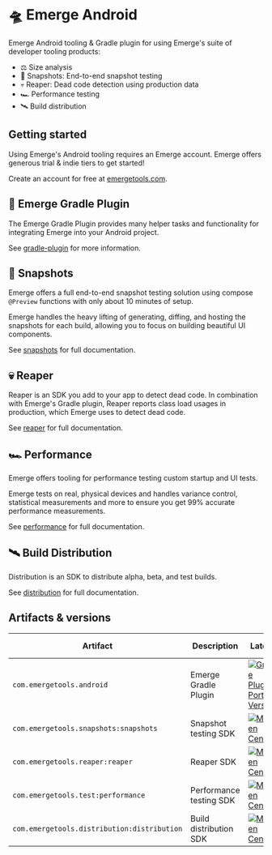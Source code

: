 # 🛸 Emerge Android

Emerge Android tooling & Gradle plugin for using Emerge's suite of developer tooling products:

- ⚖️ Size analysis
- 📸 Snapshots: End-to-end snapshot testing
- 💀 Reaper: Dead code detection using production data
- 🏎 Performance testing
- 🛰️ Build distribution

## Getting started

Using Emerge's Android tooling requires an Emerge account. Emerge offers generous trial & indie
tiers to get started!

Create an account for free at [emergetools.com](https://www.emergetools.com/).

## 🐘 Emerge Gradle Plugin

The Emerge Gradle Plugin provides many helper tasks and functionality for integrating Emerge into
your Android project.

See [gradle-plugin](./gradle-plugin/README.md) for more information.

## 📸 Snapshots

Emerge offers a full end-to-end snapshot testing solution using compose `@Preview` functions with only about 10 minutes of setup.

Emerge handles the heavy lifting of generating, diffing, and hosting the snapshots for each build,
allowing you to focus on building beautiful UI components.

See [snapshots](./snapshots/README.md) for full documentation.

## 💀 Reaper

Reaper is an SDK you add to your app to detect dead code. In combination with Emerge's Gradle
plugin, Reaper reports class load usages in production, which Emerge uses to detect dead code.

See [reaper](./reaper/README.md) for full documentation.

## 🏎 Performance

Emerge offers tooling for performance testing custom startup and UI tests.

Emerge tests on real, physical devices and handles variance control, statistical measurements and
more to ensure you get 99% accurate performance measurements.

See [performance](./performance/README.md) for full documentation.

## 🛰️ Build Distribution

Distribution is an SDK to distribute alpha, beta, and test builds.

See [distribution](./distribution/README.md) for full documentation.


## Artifacts & versions

| Artifact                                        | Description                                     | Latest                                                                                                                                                                                                               | Min SDK |
|-------------------------------------------------|-------------------------------------------------|----------------------------------------------------------------------------------------------------------------------------------------------------------------------------------------------------------------------|---------|
| `com.emergetools.android`                       | Emerge Gradle Plugin                            | [![Gradle Plugin Portal Version](https://img.shields.io/gradle-plugin-portal/v/com.emergetools.android)](https://plugins.gradle.org/plugin/com.emergetools.android)                                                  | N/A     |
| `com.emergetools.snapshots:snapshots`           | Snapshot testing SDK                            | [![Maven Central](https://maven-badges.herokuapp.com/maven-central/com.emergetools.snapshots/snapshots/badge.svg)](https://maven-badges.herokuapp.com/maven-central/com.emergetools.snapshots/snapshots)             | 23      |
| `com.emergetools.reaper:reaper`                 | Reaper SDK                                      | [![Maven Central](https://maven-badges.herokuapp.com/maven-central/com.emergetools.reaper/reaper/badge.svg)](https://maven-badges.herokuapp.com/maven-central/com.emergetools.reaper/reaper)                         | 21      |
| `com.emergetools.test:performance`              | Performance testing SDK                         | [![Maven Central](https://maven-badges.herokuapp.com/maven-central/com.emergetools.test/performance/badge.svg)](https://maven-badges.herokuapp.com/maven-central/com.emergetools.test/performance)                   | 23      |
| `com.emergetools.distribution:distribution`     | Build distribution SDK                          | [![Maven Central](https://maven-badges.herokuapp.com/maven-central/com.emergetools.distribution/distribution/badge.svg)](https://maven-badges.herokuapp.com/maven-central/com.emergetools.distribution/distribution) | 21      |


